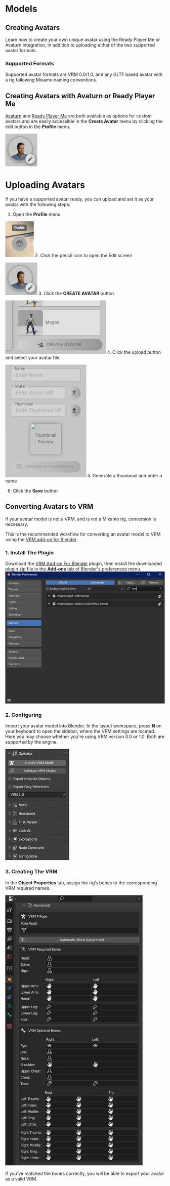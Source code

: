 # Models

## Creating Avatars
Learn how to create your own unique avatar using the Ready Player Me or Avaturn integration, in addition to uploading either of the two supported avatar formats.

### Supported Formats
Supported avatar formats are VRM 0.0/1.0, and any GLTF based avatar with a rig following Mixamo naming conventions.

## Creating Avatars with Avaturn or Ready Player Me
[Avaturn](https://avaturn.me/) and [Ready Player Me](https://readyplayer.me/) are both available as options for custom avatars and are easily accessible in the **Create Avatar** menu by clicking the edit button in the **Profile** menu.

![Profile Menu Edit Button](./images/upload-avatar2.jpg)

# Uploading Avatars
If you have a supported avatar ready, you can upload and set it as your avatar with the following steps:

1. Open the **Profile** menu

![Profile Menu Button](./images/upload-avatar1.jpg)
2. Click the pencil icon to open the Edit screen

![Profile Menu Edit Button](./images/upload-avatar2.jpg)
3. Click the **CREATE AVATAR** button

![Avatar Creation Menu](./images/upload-avatar3.jpg)
4. Click the upload button and select your avatar file

![Avatar Upload Menu](./images/upload-avatar4.jpg)
5. Generate a thumbnail and enter a name

6. Click the **Save** button


## Converting Avatars to VRM
If your avatar model is not a VRM, and is not a Mixamo rig, conversion is necessary.

This is the recommended workflow for converting an avatar model to VRM using the [VRM add-on for Blender](https://vrm-addon-for-blender.info/en/).
### 1. Install The Plugin
Download the [VRM Add-on For Blender](https://vrm-addon-for-blender.info/en/) plugin, then install the downloaded plugin zip file in the **Add-ons** tab of Blender's preferences menu.
![Blender Addon Preferences](./images/to-vrm1.jpg)
### 2. Configuring
Import your avatar model into Blender. In the layout workspace, press **N** on your keyboard to open the sidebar, where the VRM settings are located. Here you may choose whether you're using VRM version 0.0 or 1.0. Both are supported by the engine.

![VRM Settings Sidebar](./images/to-vrm2.jpg)
### 3. Creating The VRM
In the **Object Properties** tab, assign the rig’s bones to the corresponding VRM required names.

![VRM Properties](./images/to-vrm3.jpg)

If you’ve matched the bones correctly, you will be able to export your avatar as a valid VRM.

